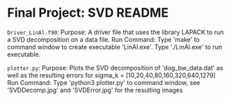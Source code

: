 # Final Project: SVD README
`Driver_LinAl.f90`:
Purpose: A driver file that uses the library LAPACK to run a SVD decomposition on a data file.
Run Command: Type 'make' to command window to create executable 'LinAl.exe'. Type './LinAl.exe' to run executable.

`plotter.py`:
Purpose: Plots the SVD decomposition of 'dog_bw_data.dat' as well as the resulting errors for sigma_k = [10,20,40,80,160,320,640,1279]
Run Command: Type 'python3 plotter.py' to command window, see 'SVDDecomp.jpg' and 'SVDError.jpg' for the resulting images

